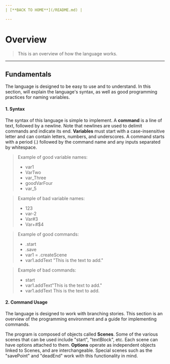 ```yaml
---
| [**BACK TO HOME**](/README.md) |

---
```

# Overview
> This is an overview of how the language works.

---
## Fundamentals
The language is designed to be easy to use and to understand. In this section, will explain the language's syntax, as well as good programming practices for naming variables.

#### 1. Syntax
The syntax of this language is simple to implement. A **command** is a line of text, followed by a newline. Note that newlines are used to delimit commands and indicate its end. **Variables** must start with a case-insensitive letter and can contain letters, numbers, and underscores. A command starts with a period (.) followed by the command name and any inputs separated by whitespace.

> Example of good variable names:
> * var1
> * VarTwo
> * var_Three
> * goodVarFour
> * var_5

> Example of bad variable names:
> * 123
> * var-2
> * Var#3
> * Var\+#$4

> Example of good commands:
> * .start
> * .save
> * var1 = .createScene
> * var1.addText "This is the text to add."

> Example of bad commands:
> * start
> * var1.addText"This is the text to add."
> * var1.addText This is the text to add.

#### 2. Command Usage
The language is designed to work with branching stories. This section is an overview of the programming environment and a guide for implementing commands.

The program is composed of objects called **Scenes**. Some of the various scenes that can be used include "start", "textBlock", etc. Each scene can have options attached to them. **Options** operate as independent objects linked to Scenes, and are interchangeable. Special scenes such as the "savePoint" and "deadEnd" work with this functionality in mind.
